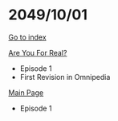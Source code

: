 # 2049/10/01

[Go to index](/README.md "Go to index")

[Are You For Real?](https://omnipedia.app/wiki/2049/10/01/Are_You_For_Real "Are You For Real?")
- Episode 1
- First Revision in Omnipedia

[Main Page](https://omnipedia.app/wiki/2049/10/01/Main_Page "Main Page")
- Episode 1
